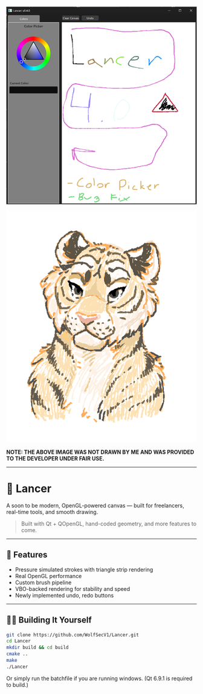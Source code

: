 <!-- Screenshot -->
<p align="center">
  <img src="assets/screenshot.png" alt="App Screenshot" width="700"/>
</p>

<p align="center">
  <img src="assets/preview.png" alt="App Screenshot" width="700"/>
  
  **NOTE: THE ABOVE IMAGE WAS NOT DRAWN BY ME AND WAS PROVIDED TO THE DEVELOPER UNDER FAIR USE.**
</p>

---

# 🎨 Lancer

A soon to be modern, OpenGL-powered canvas — built for freelancers, real-time tools, and smooth drawing.

> Built with Qt + QOpenGL, hand-coded geometry, and more features to come.

---

## 🚀 Features

- Pressure simulated strokes with triangle strip rendering
- Real OpenGL performance
- Custom brush pipeline
- VBO-backed rendering for stability and speed
- Newly implemented undo, redo buttons

---

## 🧑‍💻 Building It Yourself

```bash
git clone https://github.com/WolfSecV1/Lancer.git
cd Lancer
mkdir build && cd build
cmake ..
make
./Lancer
```

Or simply run the batchfile if you are running windows. (Qt 6.9.1 is required to build.)
